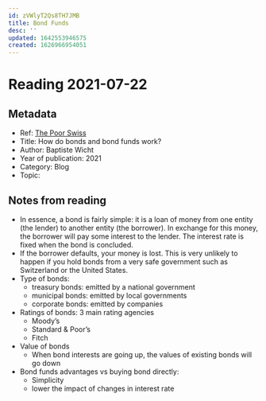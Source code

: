 ```yaml
---
id: zVWlyT2Qs8TH7JMB
title: Bond Funds
desc: ''
updated: 1642553946575
created: 1626966954051
---
```

# Reading 2021-07-22

## Metadata

- Ref: [The Poor Swiss](https://thepoorswiss.com/bonds-funds/)
- Title: How do bonds and bond funds work?
- Author: Baptiste Wicht
- Year of publication: 2021
- Category: Blog
- Topic: 

## Notes from reading

- In essence, a bond is fairly simple: it is a loan of money from one entity (the lender) to another entity (the borrower). In exchange for this money, the borrower will pay some interest to the lender. The interest rate is fixed when the bond is concluded.
- If the borrower defaults, your money is lost. This is very unlikely to happen if you hold bonds from a very safe government such as Switzerland or the United States.
- Type of bonds:
    - treasury bonds: emitted by a national government
    - municipal bonds: emitted by local governments
    - corporate bonds: emitted by companies
- Ratings of bonds: 3 main rating agencies
    - Moody’s
    - Standard & Poor’s
    - Fitch
- Value of bonds
    - When bond interests are going up, the values of existing bonds will go down
- Bond funds advantages vs buying bond directly:
    - Simplicity
    - lower the impact of changes in interest rate
